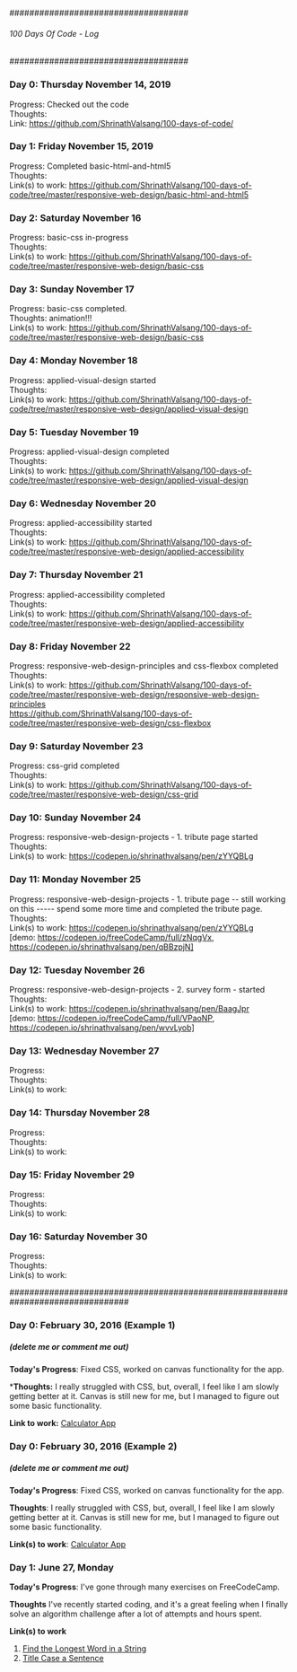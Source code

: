 ####################################
###### 100 Days Of Code - Log ######
####################################

### Day 0: Thursday November 14, 2019
Progress: Checked out the code  
Thoughts:  
Link: https://github.com/ShrinathValsang/100-days-of-code/  


### Day 1: Friday November 15, 2019
Progress: Completed basic-html-and-html5  
Thoughts:   
Link(s) to work: https://github.com/ShrinathValsang/100-days-of-code/tree/master/responsive-web-design/basic-html-and-html5  


### Day 2: Saturday November 16
Progress: basic-css in-progress  
Thoughts:   
Link(s) to work: https://github.com/ShrinathValsang/100-days-of-code/tree/master/responsive-web-design/basic-css  


### Day 3: Sunday November 17
Progress: basic-css completed.  
Thoughts: animation!!!  
Link(s) to work: https://github.com/ShrinathValsang/100-days-of-code/tree/master/responsive-web-design/basic-css  


### Day 4: Monday November 18
Progress: applied-visual-design started  
Thoughts:   
Link(s) to work: https://github.com/ShrinathValsang/100-days-of-code/tree/master/responsive-web-design/applied-visual-design  


### Day 5: Tuesday November 19
Progress: applied-visual-design completed  
Thoughts:   
Link(s) to work: https://github.com/ShrinathValsang/100-days-of-code/tree/master/responsive-web-design/applied-visual-design  


### Day 6: Wednesday November 20
Progress: applied-accessibility started  
Thoughts:   
Link(s) to work: https://github.com/ShrinathValsang/100-days-of-code/tree/master/responsive-web-design/applied-accessibility  


### Day 7: Thursday November 21
Progress: applied-accessibility completed  
Thoughts:   
Link(s) to work: https://github.com/ShrinathValsang/100-days-of-code/tree/master/responsive-web-design/applied-accessibility  


### Day 8: Friday November 22
Progress: responsive-web-design-principles and css-flexbox completed  
Thoughts:   
Link(s) to work: 	https://github.com/ShrinathValsang/100-days-of-code/tree/master/responsive-web-design/responsive-web-design-principles  
		https://github.com/ShrinathValsang/100-days-of-code/tree/master/responsive-web-design/css-flexbox  


### Day 9: Saturday November 23
Progress: css-grid completed  
Thoughts:   
Link(s) to work: https://github.com/ShrinathValsang/100-days-of-code/tree/master/responsive-web-design/css-grid  


### Day 10: Sunday November 24
Progress: responsive-web-design-projects - 1. tribute page started  
Thoughts:   
Link(s) to work: https://codepen.io/shrinathvalsang/pen/zYYQBLg  


### Day 11: Monday November 25
Progress: responsive-web-design-projects - 1. tribute page -- still working on this
		----- spend some more time and completed the tribute page.   
Thoughts:   
Link(s) to work: https://codepen.io/shrinathvalsang/pen/zYYQBLg    
[demo: https://codepen.io/freeCodeCamp/full/zNqgVx, https://codepen.io/shrinathvalsang/pen/qBBzpjN]   


### Day 12: Tuesday November 26
Progress: responsive-web-design-projects - 2. survey form - started    
Thoughts:   
Link(s) to work: https://codepen.io/shrinathvalsang/pen/BaagJpr   
[demo: https://codepen.io/freeCodeCamp/full/VPaoNP, https://codepen.io/shrinathvalsang/pen/wvvLyob]   


### Day 13: Wednesday November 27
Progress:   
Thoughts:   
Link(s) to work:   


### Day 14: Thursday November 28
Progress:   
Thoughts:   
Link(s) to work:   


### Day 15: Friday November 29
Progress:   
Thoughts:   
Link(s) to work:   


### Day 16: Saturday November 30
Progress:   
Thoughts:   
Link(s) to work:   

################################################################################



### Day 0: February 30, 2016 (Example 1)
##### (delete me or comment me out)

**Today's Progress**: Fixed CSS, worked on canvas functionality for the app.

***Thoughts:** I really struggled with CSS, but, overall, I feel like I am slowly getting better at it. Canvas is still new for me, but I managed to figure out some basic functionality.

**Link to work:** [Calculator App](http://www.example.com)

### Day 0: February 30, 2016 (Example 2)
##### (delete me or comment me out)

**Today's Progress**: Fixed CSS, worked on canvas functionality for the app.

**Thoughts**: I really struggled with CSS, but, overall, I feel like I am slowly getting better at it. Canvas is still new for me, but I managed to figure out some basic functionality.

**Link(s) to work**: [Calculator App](http://www.example.com)


### Day 1: June 27, Monday

**Today's Progress**: I've gone through many exercises on FreeCodeCamp.

**Thoughts** I've recently started coding, and it's a great feeling when I finally solve an algorithm challenge after a lot of attempts and hours spent.

**Link(s) to work**
1. [Find the Longest Word in a String](https://www.freecodecamp.com/challenges/find-the-longest-word-in-a-string)
2. [Title Case a Sentence](https://www.freecodecamp.com/challenges/title-case-a-sentence)

